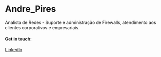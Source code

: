 # Andre_Pires

Analista de Redes - Suporte e administração de Firewalls, atendimento aos clientes corporativos e empresariais.


#### Get in touch:
<div class="LI-profile-badge"  data-version="v1" data-size="medium" data-locale="pt_BR" data-type="horizontal" data-theme="dark" data-vanity="andre-s-pires"><a class="LI-simple-link" href='https://br.linkedin.com/in/andre-s-pires?trk=profile-badge'>LinkedIn</a></div>
